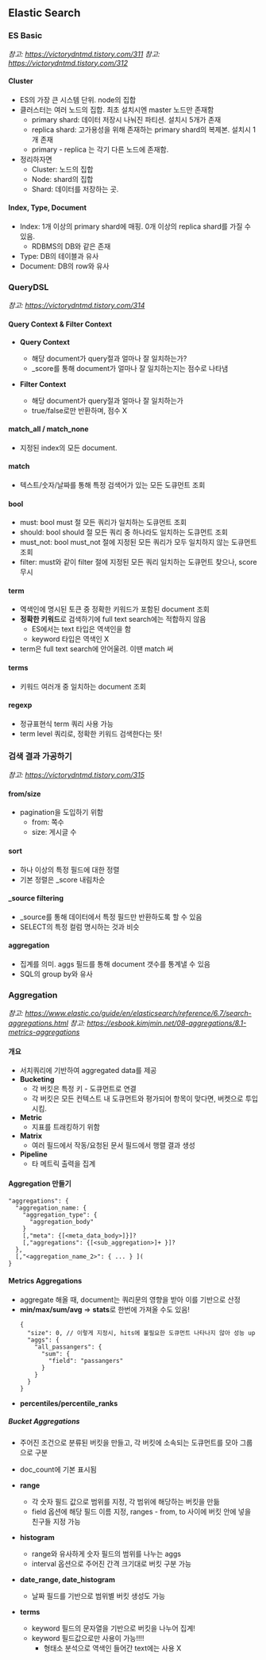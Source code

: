## Elastic Search
### ES Basic
*참고: https://victorydntmd.tistory.com/311*
*참고: https://victorydntmd.tistory.com/312*
#### Cluster
- ES의 가장 큰 시스템 단위. node의 집합
- 클러스터는 여러 노드의 집합. 최초 설치시엔 master 노드만 존재함
  - primary shard: 데이터 저장시 나눠진 파티션. 설치시 5개가 존재
  - replica shard: 고가용성을 위해 존재하는 primary shard의 복제본. 설치시 1개 존재
  - primary - replica 는 각기 다른 노드에 존재함. 
- 정리하자면
  - Cluster: 노드의 집합
  - Node: shard의 집합
  - Shard: 데이터를 저장하는 곳. 

#### Index, Type, Document
- Index: 1개 이상의 primary shard에 매핑. 0개 이상의 replica shard를 가질 수 있음. 
  - RDBMS의 DB와 같은 존재
- Type: DB의 테이블과 유사
- Document: DB의 row와 유사

### QueryDSL
*참고: https://victorydntmd.tistory.com/314*
#### Query Context & Filter Context
- **Query Context**
  - 해당 document가 query절과 얼마나 잘 일치하는가?
  - _score를 통해 document가 얼마나 잘 일치하는지는 점수로 나타냄

- **Filter Context**
  - 해당 document가 query절과 얼마나 잘 일치하는가 
  - true/false로만 반환하며, 점수 X

#### match_all / match_none
- 지정된 index의 모든 document. 

#### match
- 텍스트/숫자/날짜를 통해 특정 검색어가 있는 모든 도큐먼트 조회

#### bool
- must: bool must 절 모든 쿼리가 일치하는 도큐먼트 조회
- should: bool should 절 모든 쿼리 중 하나라도 일치하는 도큐먼트 조회
- must_not: bool must_not 절에 지정된 모든 쿼리가 모두 일치하지 않는 도큐먼트 조회
- filter: must와 같이 filter 절에 지정된 모든 쿼리 일치하는 도큐먼트 찾으나, score 무시

#### term
- 역색인에 명시된 토큰 중 정확한 키워드가 포함된 document 조회
- **정확한 키워드**로 검색하기에 full text search에는 적합하지 않음
  - ES에서는 text 타입은 역색인을 함
  - keyword 타입은 역색인 X
- term은 full text search에 안어울려. 이땐 match 써

#### terms
- 키워드 여러개 중 일치하는 document 조회

#### regexp
- 정규표현식 term 쿼리 사용 가능
- term level 쿼리로, 정확한 키워드 검색한다는 뜻!

### 검색 결과 가공하기
*참고: https://victorydntmd.tistory.com/315*
#### from/size
- pagination을 도입하기 위함
  - from: 쪽수
  - size: 게시글 수

#### sort
- 하나 이상의 특정 필드에 대한 정렬
- 기본 정렬은 _score 내림차순

#### _source filtering
- _source를 통해 데이터에서 특정 필드만 반환하도록 할 수 있음
- SELECT의 특정 컬럼 명시하는 것과 비슷

#### aggregation
- 집계를 의미. aggs 필드를 통해 document 갯수를 통계낼 수 있음
- SQL의 group by와 유사

### Aggregation
*참고: https://www.elastic.co/guide/en/elasticsearch/reference/6.7/search-aggregations.html*
*참고: https://esbook.kimjmin.net/08-aggregations/8.1-metrics-aggregations*
#### 개요
- 서치쿼리에 기반하여 aggregated data를 제공
- **Bucketing**
  - 각 버킷은 특정 키 - 도큐먼트로 연결
  - 각 버킷은 모든 컨텍스트 내 도큐먼트와 평가되어 항목이 맞다면, 버켓으로 투입시킴.
- **Metric**
  - 지표를 트래킹하기 위함
- **Matrix**
  - 여러 필드에서 작동/요청된 문서 필드에서 행렬 결과 생성
- **Pipeline**
  - 타 메트릭 출력을 집계

#### Aggregation 만들기
```
"aggregations": {
  "aggregation_name: {
    "aggregation_type": {
      "aggregation_body"
    }
    [,"meta": {[<meta_data_body>]}]?
    [,"aggregations": {[<sub_aggregation>]+ }]?
  },
  [,"<aggregation_name_2>": { ... } ](
}
```

#### Metrics Aggregations
- aggregate 해올 때, document는 쿼리문의 영향을 받아 이를 기반으로 산정
- **min/max/sum/avg** => **stats**로 한번에 가져올 수도 있음!
    ```
    {
      "size": 0, // 이렇게 지정시, hits에 불필요한 도큐먼트 나타나지 않아 성능 up
      "aggs": {
        "all_passangers": {
          "sum": {
            "field": "passangers"
          }
        }
      }
    }
    ```
- **percentiles/percentile_ranks**

##### Bucket Aggregations
- 주어진 조건으로 분류된 버킷을 만들고, 각 버킷에 소속되는 도큐먼트를 모아 그룹으로 구분
- doc_count에 기본 표시됨
- **range**
  - 각 숫자 필드 값으로 범위를 지정, 각 범위에 해당하는 버킷을 만듦
  - field 옵션에 해당 필드 이름 지정, ranges - from, to 사이에 버킷 안에 넣을 친구들 지정 가능

- **histogram**
  - range와 유사하게 숫자 필드의 범위를 나누는 aggs
  - interval 옵션으로 주어진 간격 크기대로 버킷 구분 가능

- **date_range, date_histogram**
  - 날짜 필드를 기반으로 범위별 버킷 생성도 가능

- **terms**
  - keyword 필드의 문자열을 기반으로 버킷을 나누어 집계!
  - keyword 필드값으로만 사용이 가능!!!!
    - 형태소 분석으로 역색인 들어간 text에는 사용 X

